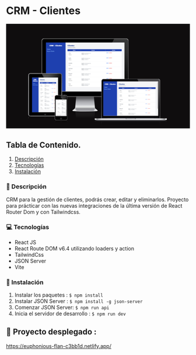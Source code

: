 # CRM - Clientes
<img src="./src/CRM-preview.png"/>

## Tabla de Contenido.
1. [Descripción](#descripción)
2. [Tecnologías](#tecnologías)
3. [Instalación](#Instalación)

### 📝 Descripción

CRM para la gestión de clientes, podrás crear, editar y eliminarlos.
Proyecto para prácticar con las nuevas integraciones de la última versión de React Router Dom y con Tailwindcss.

### 💻 Tecnologías

- React JS
- React Route DOM v6.4 utilizando loaders y action
- TailwindCss
- JSON Server
- Vite

### 💾 Instalación

1. Instalar los paquetes : `$ npm install`
2. Instalar JSON Server : `$ npm install -g json-server`
3. Comenzar JSON Server: `$ npm run api`
4. Inicia el servidor de desarrollo : `$ npm run dev`

## 🚀 Proyecto desplegado :

https://euphonious-flan-c3bb1d.netlify.app/
